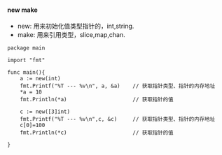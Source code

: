 #### new make

- new: 用来初始化值类型指针的，int,string.
- make: 用来引用类型，slice,map,chan.

```
package main

import "fmt"

func main(){
	a := new(int)
	fmt.Printf("%T --- %v\n", a, &a)	// 获取指针类型、指针的内存地址
	*a = 10
	fmt.Println(*a)						// 获取指针的值
	
	c := new([3]int)
	fmt.Printf("%T --- %v\n",c, &c)  	// 获取指针类型、指针的内存地址
	c[0]=100
	fmt.Println(*c)						// 获取指针的值

}
```
